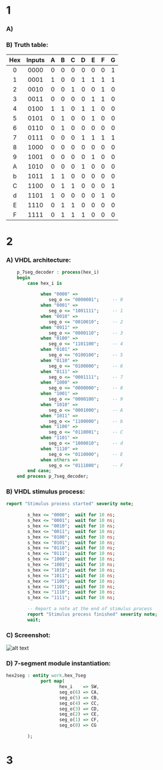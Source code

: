 # 1 
### A) 
### B) Truth table:
| **Hex** | **Inputs** | **A** | **B** | **C** | **D** | **E** | **F** | **G** |
| :-: | :-: | :-: | :-: | :-: | :-: | :-: | :-: | :-: |
| 0 | 0000 | 0 | 0 | 0 | 0 | 0 | 0 | 1 |
| 1 | 0001 | 1 | 0 | 0 | 1 | 1 | 1 | 1 |
| 2 | 0010 | 0 | 0 | 1 | 0 | 0 | 1 | 0 |
| 3 | 0011 | 0 | 0 | 0 | 0 | 1 | 1 | 0 |
| 4 | 0100 | 1 | 1 | 0 | 1 | 1 | 0 | 0 |
| 5 | 0101 | 0 | 1 | 0 | 0 | 1 | 0 | 0 |
| 6 | 0110 | 0 | 1 | 0 | 0 | 0 | 0 | 0 |
| 7 | 0111 | 0 | 0 | 0 | 1 | 1 | 1 | 1 |
| 8 | 1000 | 0 | 0 | 0 | 0 | 0 | 0 | 0 |
| 9 | 1001 | 0 | 0 | 0 | 0 | 1 | 0 | 0 |
| A | 1010 | 0 | 0 | 0 | 1 | 0 | 0 | 0 |
| b | 1011 | 1 | 1 | 0 | 0 | 0 | 0 | 0 |
| C | 1100 | 0 | 1 | 1 | 0 | 0 | 0 | 1 |
| d | 1101 | 1 | 0 | 0 | 0 | 0 | 1 | 0 |
| E | 1110 | 0 | 1 | 1 | 0 | 0 | 0 | 0 |
| F | 1111 | 0 | 1 | 1 | 1 | 0 | 0 | 0 |
# 2
### A) VHDL architecture:
```VHDL
    p_7seg_decoder : process(hex_i)
    begin
        case hex_i is
        
             when "0000" =>
                seg_o <= "0000001";     -- 0
             when "0001" =>
                seg_o <= "1001111";     -- 1
             when "0010" =>
                seg_o <= "0010010";     -- 2
             when "0011" =>
                seg_o <= "0000110";     -- 3
             when "0100" =>
                seg_o <= "1101100";     -- 4
             when "0101" =>
                seg_o <= "0100100";     -- 5
             when "0110" =>
                seg_o <= "0100000";     -- 6
             when "0111" =>
                seg_o <= "0001111";     -- 7
             when "1000" =>
                seg_o <= "0000000";     -- 8
             when "1001" =>
                seg_o <= "0000100";     -- 9
             when "1010" =>
                seg_o <= "0001000";     -- A
             when "1011" =>
                seg_o <= "1100000";     -- b  
             when "1100" =>
                seg_o <= "0110001";     -- C  
             when "1101" =>
                seg_o <= "1000010";     -- d              
             when "1110" =>
                seg_o <= "0110000";     -- E
             when others =>
                seg_o <= "0111000";     -- F
        end case;
    end process p_7seg_decoder;
```

### B) VHDL stimulus process:
```VHDL
report "Stimulus process started" severity note;
       
        s_hex <= "0000";  wait for 10 ns;        
        s_hex <= "0001";  wait for 10 ns;
        s_hex <= "0010";  wait for 10 ns;
        s_hex <= "0011";  wait for 10 ns;
        s_hex <= "0100";  wait for 10 ns;
        s_hex <= "0101";  wait for 10 ns;
        s_hex <= "0110";  wait for 10 ns;
        s_hex <= "0111";  wait for 10 ns;
        s_hex <= "1000";  wait for 10 ns;
        s_hex <= "1001";  wait for 10 ns;
        s_hex <= "1010";  wait for 10 ns;
        s_hex <= "1011";  wait for 10 ns;
        s_hex <= "1100";  wait for 10 ns;
        s_hex <= "1101";  wait for 10 ns;
        s_hex <= "1110";  wait for 10 ns;
        s_hex <= "1111";  wait for 10 ns;   
                     
        -- Report a note at the end of stimulus process
        report "Stimulus process finished" severity note;
        wait;
```

### C) Screenshot: 
![alt text](https://github.com/xsedla1l/Digital-electronics-1/blob/main/Labs/02-logic/Images02/logic2.png)


### D) 7-segment module instantiation:
```VHDL
hex2seg : entity work.hex_7seg
             port map(
                    hex_i    => SW,
                    seg_o(6) => CA,
                    seg_o(5) => CB,
                    seg_o(4) => CC,
                    seg_o(3) => CD,
                    seg_o(2) => CE,
                    seg_o(1) => CF,
                    seg_o(0) => CG
                   
        );
```

# 3